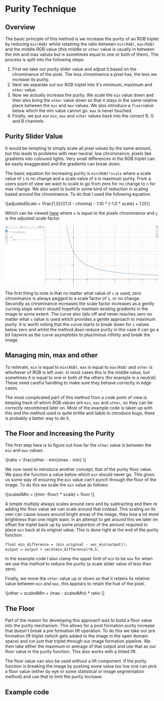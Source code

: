<script>
MathJax = {
  tex: {
    inlineMath: [['$', '$'], ['\\(', '\\)']]
  }
};
</script>
<script id="MathJax-script" async
  src="https://cdn.jsdelivr.net/npm/mathjax@3/es5/tex-chtml.js">
</script>

# Purity Technique

## Overview
The basic principle of this method is we increase the purity of an RGB triplet
by reducing `min(RGB)` whilst retaining the ratio between `min(RGB)`, `max(RGB)` 
and the middle RGB value (this middle or `other` value is usually in between the
min and max values but is sometimes equal to one or both of them). The process
is split into the following steps:

1. First we take our purity slider value and adjust it based on the chrominance
   of the pixel. The less chrominance a pixel has, the less we increase its 
   purity.
2. Next we separate out our RGB triplet into it's minimum, maximum and `other`
   value.
3. Now we actually increase the purity. We scale the `min` value down and then
   also bring the `other` value down so that it stays in the same relative place
   between the `min` and `max` values. We also introduce a `floor`value below which
   the min value cannot go. `max` is never touched.
4. Finally, we put our `min`, `max` and `other` values back into the correct R,
   G and B channels.

## Purity Slider Value
It would be tempting to simply scale all pixel values by the same amount, but
this leads to problems with near neutral, low chrominance, pixels like gradients
into coloured lights. Very small differences in the RGB triplet can be easily
exaggerated and the gradients can break down. 

The basic equation for increasing purity is `min(RGB)*scale` where a scale value
of `1` is no change and a scale value of `0` is maximum purity. From a users
point of view we want to scale to go from zero for no change to `n` for max
change. We also want to build in some kind of reduction in scaling based around
the chrominance. To do that I used the following equation:

\\[adjustedScale = \frac{1.0}{((1.0 - chroma) - 1.0) * (-1.0 * scale) + 1.0}\\]

Which can be viewed [here](https://www.desmos.com/calculator/f3hl6hm4pq) where
`x` is equal to the pixels chrominance and `y` is the adjusted scale factor.

![Purity slider curve](/docs/assets/images/purity_method/purity_slider_curve.jpg "Purity slider curve")

The first thing to note is that no matter what value of `s` is used, zero
chrominance is always pegged to a scale factor of `1`, or no change. Secondly as
chrominance increases the scale factor increases as a gently curving slope which
should hopefully maintain existing gradients in the image to some extent. The
curve also tails off and never reaches zero no matter what `s` value is used 
which provides a gentle approach to maximum purity. It is worth noting that the
curve starts to break down for `s` values below zero and whilst the method *does*
reduce purity in this case it can go a bit haywire as the curve asymptotes to 
plus/minus infinity and break the image.

## Managing min, max and other
To reiterate, `min` is equal to `min(RGB)`, `max` is equal to `max(RGB)` and 
`other` is whichever of RGB is left over. In most cases this is the middle value,
but sometimes it is equal to one or both of the others (for example in a 
neutral). These need careful handling to make sure they behave correctly in edge
cases. 

The most complicated part of this method from a code point of view is keeping
track of which RGB values are `min`, `max` and `other`, so they can be correctly 
recombined later on. Most of the example code is taken up with this and the
method used is quite brittle and liable to introduce bugs, there is probably a 
better way to do it.

## The Floor and Increasing the Purity
The first step here is to figure out how far the `other` value is between the
`min` and `max` values.

\\[ratio = \frac{other - min}{max - min} \\]

We now need to introduce another concept, that of the purity floor value. We
pass the function a value below which `min` should never go. This gives
us some way of ensuring the `min` value can't punch through the floor of the
image. To do this we scale the `min` value as follows:

\\[scaledMin = ((min -floor) * scale) + floor \\]

A simple multiply always scales around zero and by subtracting and then re
adding the floor value we can scale around that instead. This scaling on its
own can cause issues around bright areas of the image, they lose a lot more
brightness than one might want. In an attempt to get around this we later on
offset the triplet back up by some proportion of the amount required to place
`min` back at its original value. This is done right at the end of the purity
function.

```
float min_difference = (min_original - vec_min(output));
output = output + vec3(min_difference)*0.5;
```

In the example code I also clamp the upper limit of `min` to be `max` for when
we use this method to reduce the purity (a scale slider value of less than zero).

Finally, we move the `other` value up or down so that it retains its relative
value between `min` and `max`, this appears to retain the hue of the pixel.

\\[other = scaledMin + (max - scaledMin) * ratio \\]

## The Floor
Part of the reason for developing this approach was to build a floor value into
the purity mechanism. This allows for a post formation purity increase that
doesn't break a pre formation lift operation. To do this we take our pre
formation lift triplet (which gets added to the image in the open domain space)
and run just that triplet through our image formation pipeline. We then take
either the maximum or average of that output and use that as our floor value in
the purity function. This also works with a tinted lift.

The floor value can also be used without a lift component. If the purity
function is breaking the image by pushing some value too low one can pick a
floor value (either by eye or some statistical or image segmentation method)
and use that to limit the purity increase.

## Example code
<script src="https://gist.github.com/ThomasWilshaw/3608d3a383ba211b29c33913fcbd87cc.js"></script>


